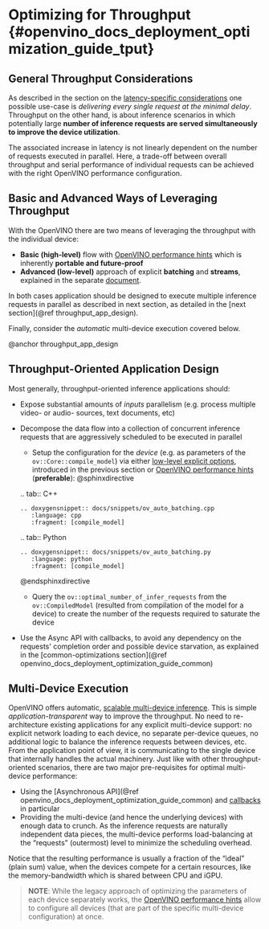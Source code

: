 # Optimizing for Throughput {#openvino_docs_deployment_optimization_guide_tput}

## General Throughput Considerations
As described in the section on the [latency-specific considerations](./dldt_deployment_optimization_latency.md) one possible use-case is _delivering every single request at the minimal delay_.
Throughput on the other hand, is about inference scenarios in which potentially large **number of inference requests are served simultaneously to improve the device utilization**.

The associated increase in latency is not linearly dependent on the number of requests executed in parallel.
Here, a trade-off between overall throughput and serial performance of individual requests can be achieved with the right OpenVINO performance configuration.

##  Basic and Advanced Ways of Leveraging Throughput 
With the OpenVINO there are two means of leveraging the throughput with the individual device:
* **Basic (high-level)** flow with [OpenVINO performance hints](../OV_Runtime_UG/performance_hints.md) which is inherently **portable and future-proof**
* **Advanced (low-level)** approach of explicit  **batching** and **streams**, explained in the separate [document](dldt_deployment_optimization_tput_advanced.md).

In both cases application should be designed to execute multiple inference requests in parallel as described in next section, as detailed in the [next section](@ref throughput_app_design).

Finally, consider the _automatic_ multi-device execution covered below.

@anchor throughput_app_design
## Throughput-Oriented Application Design
Most generally, throughput-oriented inference applications should:
* Expose substantial amounts of _inputs_ parallelism (e.g. process multiple video- or audio- sources, text documents, etc)
* Decompose the data flow into a collection of concurrent inference requests that are aggressively scheduled to be executed in parallel
   * Setup the configuration for the _device_ (e.g. as parameters of the `ov::Core::compile_model`) via either [low-level explicit options](dldt_deployment_optimization_tput_advanced.md), introduced in the previous section or [OpenVINO performance hints](../OV_Runtime_UG/performance_hints.md) (**preferable**):
   @sphinxdirective

   .. tab:: C++

      .. doxygensnippet:: docs/snippets/ov_auto_batching.cpp
         :language: cpp
         :fragment: [compile_model]

   .. tab:: Python

      .. doxygensnippet:: docs/snippets/ov_auto_batching.py
         :language: python
         :fragment: [compile_model]

   @endsphinxdirective
   * Query the `ov::optimal_number_of_infer_requests` from the `ov::CompiledModel` (resulted from compilation of the model for a device) to create the number of the requests required to saturate the device
* Use the Async API with callbacks, to avoid any dependency on the requests' completion order and possible device starvation, as explained in the [common-optimizations section](@ref openvino_docs_deployment_optimization_guide_common)

## Multi-Device Execution
OpenVINO offers automatic, [scalable multi-device inference](../OV_Runtime_UG/multi_device.md). This is simple _application-transparent_ way to improve the throughput. No need to re-architecture existing applications for any explicit multi-device support: no explicit network loading to each device, no separate per-device queues, no additional logic to balance the inference requests between devices, etc. From the application point of view, it is communicating to the single device that internally handles the actual machinery.
Just like with other throughput-oriented scenarios, there are two major pre-requisites for optimal multi-device performance:
*	Using the [Asynchronous API](@ref openvino_docs_deployment_optimization_guide_common) and [callbacks](../OV_Runtime_UG/ov_infer_request.md) in particular
*	Providing the multi-device (and hence the underlying devices) with enough data to crunch. As the inference requests are naturally independent data pieces, the multi-device performs load-balancing at the “requests” (outermost) level to minimize the scheduling overhead.

Notice that the resulting performance is usually a fraction of the “ideal” (plain sum) value, when the devices compete for a certain resources, like the memory-bandwidth which is shared between CPU and iGPU.
> **NOTE**: While the legacy approach of optimizing the parameters of each device separately works, the [OpenVINO performance hints](../OV_Runtime_UG/performance_hints.md) allow to configure all devices (that are part of the specific multi-device configuration) at once.
